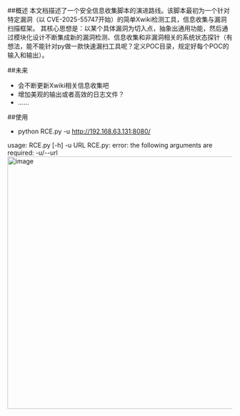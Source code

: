 ##概述
本文档描述了一个安全信息收集脚本的演进路线。该脚本最初为一个针对特定漏洞（以 CVE-2025-55747开始）的简单Xwiki检测工具，信息收集与漏洞扫描框架。
其核心思想是：​​以某个具体漏洞为切入点，抽象出通用功能，然后通过模块化设计不断集成新的漏洞检测、信息收集和非漏洞相关的系统状态探针（有想法，能不能针对py做一款快速漏扫工具呢？定义POC目录，规定好每个POC的输入和输出）。​


##未来
- 会不断更新Xwiki相关信息收集吧
- 增加美观的输出或者高效的日志文件？
- ……


##使用
- python RCE.py -u http://192.168.63.131:8080/

usage: RCE.py [-h] -u URL
RCE.py: error: the following arguments are required: -u/--url
<img width="1262" height="566" alt="image" src="https://github.com/user-attachments/assets/9337da7a-c620-44d9-9a62-909087414d68" />
